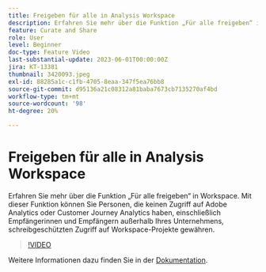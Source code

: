 ```yaml
---
title: Freigeben für alle in Analysis Workspace
description: Erfahren Sie mehr über die Funktion „Für alle freigeben“ in Workspace. Mit dieser Funktion können Sie Personen, die keinen Zugriff auf Adobe Analytics oder CJA haben, einschließlich Empfängerinnen und Empfängern außerhalb Ihres Unternehmens, schreibgeschützten Zugriff auf Workspace-Projekte gewähren.
feature: Curate and Share
role: User
level: Beginner
doc-type: Feature Video
last-substantial-update: 2023-06-01T00:00:00Z
jira: KT-13381
thumbnail: 3420093.jpeg
exl-id: 88285a1c-c1fb-4705-8eaa-347f5ea76bb8
source-git-commit: d95136a21c08312a81baba7673cb7135270af4bd
workflow-type: tm+mt
source-wordcount: '98'
ht-degree: 20%

---
```


# Freigeben für alle in Analysis Workspace

Erfahren Sie mehr über die Funktion „Für alle freigeben“ in Workspace. Mit dieser Funktion können Sie Personen, die keinen Zugriff auf Adobe Analytics oder Customer Journey Analytics haben, einschließlich Empfängerinnen und Empfängern außerhalb Ihres Unternehmens, schreibgeschützten Zugriff auf Workspace-Projekte gewähren.

>[!VIDEO](https://video.tv.adobe.com/v/3452469/?learn=on&captions=ger)

Weitere Informationen dazu finden Sie in der [Dokumentation](https://experienceleague.adobe.com/docs/analytics/analyze/analysis-workspace/curate-share/share-projects.html?lang=de#share-public-link).
